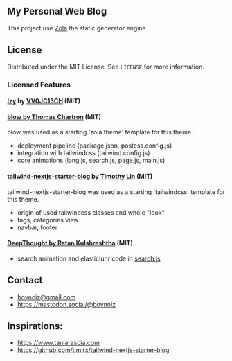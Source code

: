 ## My Personal Web Blog

This project use [Zola](https://www.getzola.org/) the static generator engine

## License

Distributed under the MIT License. See `LICENSE` for more information.

### Licensed Features
#### [Izy](https://github.com/VV0JC13CH/izy-zola) by [VV0JC13CH](https://github.com/VV0JC13CH) (MIT)
#### [blow by Thomas Chartron](https://github.com/tchartron/blow) (MIT)
blow was used as a starting 'zola theme' template for this theme.
- deployment pipeline (package.json, postcss.config.js)
- integration with tailwindcss (tailwind.config.js)
- core animations (lang.js, search.js, page.js, main.js)
#### [tailwind-nextjs-starter-blog by Timothy Lin](https://github.com/timlrx/tailwind-nextjs-starter-blog) (MIT)
tailwind-nextjs-starter-blog was used as a starting 'tailwindcss' template for this theme.
- origin of used tailwindcss classes and whole "look"
- tags, categories view
- navbar, footer
#### [DeepThought by Ratan Kulshreshtha](https://github.com/RatanShreshtha/DeepThought) (MIT)
- search animation and elasticlunr code in [search.js](https://github.com/VV0JC13CH/izy-zola/blob/develop/src/js/search.js)

## Contact

- boynoiz@gmail.com
- https://mastodon.social/@boynoiz

## Inspirations:

* https://www.taniarascia.com
* https://github.com/timlrx/tailwind-nextjs-starter-blog
